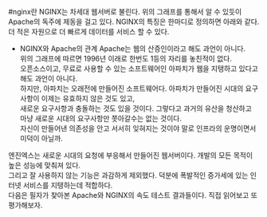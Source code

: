 #nginx란
NGINX는 차세대 웹서버로 불린다. 위의 그래프를 통해서 알 수 있듯이 Apache의 독주에 제동을 걸고 있다. NGINX의 특징은 한마디로 정의하면 아래와 같다.    
더 적은 자원으로 더 빠르게 데이터를 서비스 할 수 있다.

- NGINX와 Apache의 관계
Apache는 웹의 산증인이라고 해도 과언이 아니다.   
위의 그래프에 따르면 1996년 이래로 한번도 1등의 자리를 놓친적이 없다.   
오픈소스이고, 무료로 사용할 수 있는 소프트웨어인 아파치가 웹을 지탱하고 있다고해도 과언이 아니다.  
 하지만, 아파치는 오래전에 만들어진 소프트웨어다. 아파치가 만들어진 시대의 요구사항이 이제는 유효하지 않은 것도 있고,  
  새로운 요구사항과 충돌하는 것도 있을 것이다. 그렇다고 과거의 유산을 청산하고 마냥 새로운 시대의 요구사항만 쫏아갈수는 없는 것이다.   
  자신이 만들어낸 의존성을 안고 서서히 잊혀지는 것이야 말로 인프라의 운명이면서 미덕이 아닐까.

엔진엑스는 새로운 시대의 요청에 부응해서 만들어진 웹서버이다. 개발의 모든 목적이 높은 성능에 맞춰져 있다.  
 그리고 잘 사용하지 않는 기능은 과감하게 제외했다. 덕분에 폭발적인 증가세에 있는 인터넷 서비스를 지탱하는데 적합하다.   
 다음은 필자가 찾아본 Apache와 NGINX의 속도 테스트 결과들이다. 직접 읽어보고 또 평가해보자.